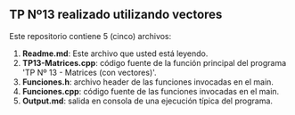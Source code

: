 
## TP Nº13 realizado utilizando vectores

Este repositorio contiene 5 (cinco) archivos:

1. **Readme.md**: Este archivo que usted está leyendo.
2. **TP13-Matrices.cpp**: código fuente de la función principal del programa 'TP Nº 13 - Matrices (con vectores)'.
3. **Funciones.h**: archivo header de las funciones invocadas en el main.
4. **Funciones.cpp**: código fuente de las funciones invocadas en el main.
5. **Output.md**: salida en consola de una ejecución típica del programa.
